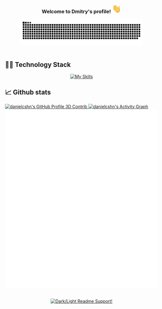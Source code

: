 <h3 align="center">
  Welcome to Dmitry's profile!
  <img src="https://raw.githubusercontent.com/danielcshn/danielcshn/master/icons/wave.gif" width="30" height="30">
</h3>
<div align="center">
  <img src="/snake.svg" width="80%">
</div>

<br/>

## 👨‍💻 Technology Stack

<!-- https://github.com/tandpfun/skill-icons -->
<div align="center">

  [![My Skills](https://skillicons.dev/icons?i=dotnet,javascript,vue,nodejs,typescript,cpp,html,css,bootstrap,sqlite,mysql,postgres,mongodb,unity,figma,ps,ai,git,linux,bash,&theme=dark&perline=10)](https://skillicons.dev)

</div>

## 📈 Github stats
<!-- https://github.com/yoshi389111/github-profile-3d-contrib -->
<a href="https://github.com/ddipper/github-profile-3d-contrib">
<picture>
  <source media="(prefers-color-scheme: dark)" srcset="https://raw.githubusercontent.com/ddipper/ddipper/master/profile-3d-contrib/profile-night-view.svg">
  <img alt="danielcshn's GitHub Profile 3D Contrib" src="https://raw.githubusercontent.com/ddipper/ddipper/master/profile-3d-contrib/profile-green.svg">
</picture>
</a>

<a href="https://github.com/ddipper/github-readme-activity-graph">
<picture>
  <source media="(prefers-color-scheme: dark)" srcset="https://github-readme-activity-graph.vercel.app/graph/?username=danielcshn&bg_color=00000f&color=007bff&line=fac539&point=FFFFFF&hide_border=true">
  <img alt="danielcshn's Activity Graph" src="https://github-readme-activity-graph.vercel.app/graph/?username=danielcshn&bg_color=ffffff&color=007bff&line=47a042&point=255322&hide_border=true">
</picture>
</a>

<div align="center">

<a href="https://github.com/jstrieb/github-stats">
<picture>
  <source media="(prefers-color-scheme: dark)" srcset="https://raw.githubusercontent.com/danielcshn/github-stats/master/generated/overview.svg#gh-dark-mode-only">
  <img alt="danielcshn's github-stats" src="https://raw.githubusercontent.com/danielcshn/github-stats/master/generated/overview.svg">
</picture>
</a>

<a href="https://github.com/jstrieb/github-stats">
<picture>
  <source media="(prefers-color-scheme: dark)" srcset="https://raw.githubusercontent.com/danielcshn/github-stats/master/generated/languages.svg#gh-dark-mode-only">
  <img alt="danielcshn's github-stats" src="https://raw.githubusercontent.com/danielcshn/github-stats/master/generated/languages.svg">
</picture>
</a>

</div>

<p align="center">
  <br>
  <a href="https://github.blog/changelog/2022-05-19-specify-theme-context-for-images-in-markdown-beta/">
  <img alt="Dark/Light Readme Support!" title="Dark/Light Readme Support!" src="https://custom-icon-badges.demolab.com/badge/-Dark/Light%20Readme%20Support!-gold?style=for-the-badge&logo=repo-template&logoColor=black"/></a>
  <br>
</p>



